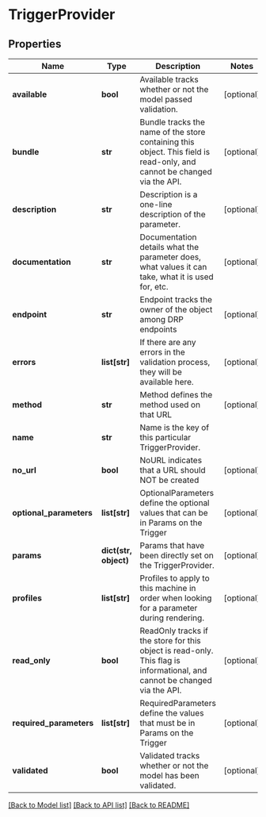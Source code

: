 # TriggerProvider

## Properties
Name | Type | Description | Notes
------------ | ------------- | ------------- | -------------
**available** | **bool** | Available tracks whether or not the model passed validation. | [optional] 
**bundle** | **str** | Bundle tracks the name of the store containing this object. This field is read-only, and cannot be changed via the API. | [optional] 
**description** | **str** | Description is a one-line description of the parameter. | [optional] 
**documentation** | **str** | Documentation details what the parameter does, what values it can take, what it is used for, etc. | [optional] 
**endpoint** | **str** | Endpoint tracks the owner of the object among DRP endpoints | [optional] 
**errors** | **list[str]** | If there are any errors in the validation process, they will be available here. | [optional] 
**method** | **str** | Method defines the method used on that URL | [optional] 
**name** | **str** | Name is the key of this particular TriggerProvider. | 
**no_url** | **bool** | NoURL indicates that a URL should NOT be created | [optional] 
**optional_parameters** | **list[str]** | OptionalParameters define the optional values that can be in Params on the Trigger | [optional] 
**params** | **dict(str, object)** | Params that have been directly set on the TriggerProvider. | [optional] 
**profiles** | **list[str]** | Profiles to apply to this machine in order when looking for a parameter during rendering. | [optional] 
**read_only** | **bool** | ReadOnly tracks if the store for this object is read-only. This flag is informational, and cannot be changed via the API. | [optional] 
**required_parameters** | **list[str]** | RequiredParameters define the values that must be in Params on the Trigger | [optional] 
**validated** | **bool** | Validated tracks whether or not the model has been validated. | [optional] 

[[Back to Model list]](../README.md#documentation-for-models) [[Back to API list]](../README.md#documentation-for-api-endpoints) [[Back to README]](../README.md)


